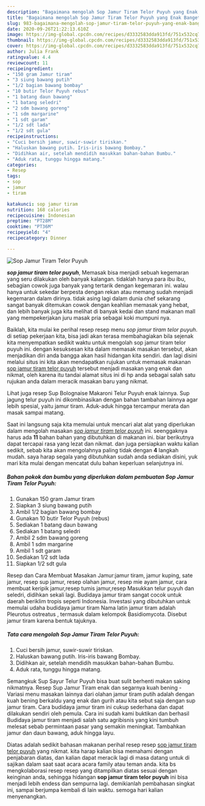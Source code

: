 ```yaml
---
description: "Bagaimana mengolah Sop Jamur Tiram Telor Puyuh yang Enak Banget"
title: "Bagaimana mengolah Sop Jamur Tiram Telor Puyuh yang Enak Banget"
slug: 983-bagaimana-mengolah-sop-jamur-tiram-telor-puyuh-yang-enak-banget
date: 2020-09-26T21:22:13.610Z
image: https://img-global.cpcdn.com/recipes/d3332583dda913fd/751x532cq70/sop-jamur-tiram-telor-puyuh-foto-resep-utama.jpg
thumbnail: https://img-global.cpcdn.com/recipes/d3332583dda913fd/751x532cq70/sop-jamur-tiram-telor-puyuh-foto-resep-utama.jpg
cover: https://img-global.cpcdn.com/recipes/d3332583dda913fd/751x532cq70/sop-jamur-tiram-telor-puyuh-foto-resep-utama.jpg
author: Julia Frank
ratingvalue: 4.4
reviewcount: 11
recipeingredient:
- "150 gram Jamur tiram"
- "3 siung bawang putih"
- "1/2 bagian bawang bombay"
- "10 butir Telor Puyuh rebus"
- "1 batang daun bawang"
- "1 batang seledri"
- "2 sdm bawang goreng"
- "1 sdm margarine"
- "1 sdt garam"
- "1/2 sdt lada"
- "1/2 sdt gula"
recipeinstructions:
- "Cuci bersih jamur, suwir-suwir tiriskan."
- "Haluskan bawang putih. Iris-iris bawang Bombay."
- "Didihkan air, setelah mendidih masukkan bahan-bahan Bumbu."
- "Aduk rata, tunggu hingga matang."
categories:
- Resep
tags:
- sop
- jamur
- tiram

katakunci: sop jamur tiram 
nutrition: 168 calories
recipecuisine: Indonesian
preptime: "PT28M"
cooktime: "PT36M"
recipeyield: "4"
recipecategory: Dinner

---
```



![Sop Jamur Tiram Telor Puyuh](https://img-global.cpcdn.com/recipes/d3332583dda913fd/751x532cq70/sop-jamur-tiram-telor-puyuh-foto-resep-utama.jpg)

<b><i>sop jamur tiram telor puyuh</i></b>, Memasak bisa menjadi sebuah kegemaran yang seru dilakukan oleh banyak kalangan. tidaklah hanya para ibu ibu, sebagian cowok juga banyak yang tertarik dengan kegemaran ini. walau hanya untuk sekedar berpesta dengan rekan atau memang sudah menjadi kegemaran dalam dirinya. tidak asing lagi dalam dunia chef sekarang sangat banyak ditemukan cowok dengan keahlian memasak yang hebat, dan lebih banyak juga kita melihat di banyak kedai dan stand makanan mall yang mempekerjakan juru masak pria sebagai koki mumpuni nya.

Baiklah, kita mulai ke perihal resep resep menu <i>sop jamur tiram telor puyuh</i>. di setiap pekerjaan kita, bisa jadi akan terasa membahagiakan bila sejenak kita menyempatkan sedikit waktu untuk mengolah sop jamur tiram telor puyuh ini. dengan kesuksesan kita dalam memasak masakan tersebut, akan menjadikan diri anda bangga akan hasil hidangan kita sendiri. dan lagi disini melalui situs ini kita akan mendapatkan rujukan untuk memasak makanan <u>sop jamur tiram telor puyuh</u> tersebut menjadi masakan yang enak dan nikmat, oleh karena itu tandai alamat situs ini di hp anda sebagai salah satu rujukan anda dalam meracik masakan baru yang nikmat.

Lihat juga resep Sup Bolognaise Makaroni Telur Puyuh enak lainnya. Sup jagung telur puyuh ini dikombinasikan dengan bahan tambahan lainnya agar lebih spesial, yaitu jamur tiram. Aduk-aduk hingga tercampur merata dan masak sampai matang.


Saat ini langsung saja kita memulai untuk mencari alat alat yang diperlukan dalam mengolah masakan <u><i>sop jamur tiram telor puyuh</i></u> ini. seenggaknya harus ada <b>11</b> bahan bahan yang dibutuhkan di makanan ini. biar berikutnya dapat tercapai rasa yang lezat dan nikmat. dan juga persiapkan waktu kalian sedikit, sebab kita akan mengolahnya paling tidak dengan <b>4</b> langkah mudah. saya harap segala yang dibutuhkan sudah anda sediakan disini, yuk mari kita mulai dengan mencatat dulu bahan keperluan selanjutnya ini.

<!--inarticleads1-->

##### Bahan pokok dan bumbu yang diperlukan dalam pembuatan Sop Jamur Tiram Telor Puyuh:

1. Gunakan 150 gram Jamur tiram
1. Siapkan 3 siung bawang putih
1. Ambil 1/2 bagian bawang bombay
1. Gunakan 10 butir Telor Puyuh (rebus)
1. Sediakan 1 batang daun bawang
1. Sediakan 1 batang seledri
1. Ambil 2 sdm bawang goreng
1. Ambil 1 sdm margarine
1. Ambil 1 sdt garam
1. Sediakan 1/2 sdt lada
1. Siapkan 1/2 sdt gula


Resep dan Cara Membuat Masakan Jamur:jamur tiram, jamur kuping, sate jamur, resep sup jamur, resep olahan jamur, resep mie ayam jamur, cara membuat keripik jamur,resep tumis jamur,resep Masukkan telur puyuh dan seledri, didihkan sekali lagi. Budidaya jamur tiram sangat cocok untuk daerah beriklim tropis seperti Indonesia. Investasi yang dibutuhkan untuk memulai udaha budidaya jamur tiram Nama latin jamur tiram adalah Pleurotus ostreatus , termasuk dalam kelompok Basidiomycota. Disebut jamur tiram karena bentuk tajuknya. 

<!--inarticleads2-->

##### Tata cara mengolah Sop Jamur Tiram Telor Puyuh:

1. Cuci bersih jamur, suwir-suwir tiriskan.
1. Haluskan bawang putih. Iris-iris bawang Bombay.
1. Didihkan air, setelah mendidih masukkan bahan-bahan Bumbu.
1. Aduk rata, tunggu hingga matang.


Semangkuk Sup Sayur Telur Puyuh bisa buat sulit berhenti makan saking nikmatnya. Resep Sup Jamur Tiram enak dan segarnya kuah bening - Variasi menu masakan lainnya dari olahan jamur tiram putih adalah dengan kuah bening berkaldu yang enak dan gurih atau kita sebut saja dengan sup jamur tiram. Cara budidaya jamur tiram ini cukup sederhana dan dapat dilakukan sendiri oleh pemula. Cara ini sudah kami buktikan dan berhasil Budidaya jamur tiram menjadi salah satu agribisnis yang kini tumbuh melesat sebab permintaan pasar yang semakin meningkat. Tambahkan jamur dan daun bawang, aduk hingga layu. 

Diatas adalah sedikit bahasan makanan perihal resep resep <u>sop jamur tiram telor puyuh</u> yang nikmat. kita harap kalian bisa memahami dengan penjabaran diatas, dan kalian dapat meracik lagi di masa datang untuk di sajikan dalam saat saat acara acara family atau teman anda. kita bs mengkolaborasi resep resep yang ditampilkan diatas sesuai dengan keinginan anda, sehingga hidangan <b>sop jamur tiram telor puyuh</b> ini bisa menjadi lebih endess dan sempurna lagi. demikianlah pembahasan singkat ini, sampai berjumpa kembali di lain waktu. semoga hari kalian menyenangkan.
